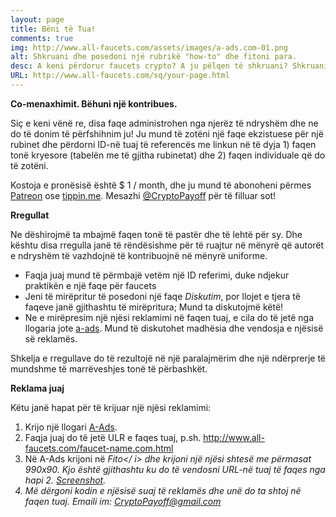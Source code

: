 ```yaml
---
layout: page
title: Bëni të Tua!
comments: true
img: http://www.all-faucets.com/assets/images/a-ads.com-01.png
alt: Shkruani dhe posedoni një rubrikë "how-to" dhe fitoni para.
desc: A keni përdorur faucets crypto? A ju pëlqen të shkruani? Shkruani dhe mbani një rubinet "si-të" dhe fitoni para nga reklamat dhe ID-ja juaj Ref!
URL: http://www.all-faucets.com/sq/your-page.html
---
```


**Co-menaxhimit. Bëhuni një kontribues.**

Siç e keni vënë re, disa faqe administrohen nga njerëz të ndryshëm dhe ne do të donim të përfshihnim ju! Ju mund të zotëni një faqe ekzistuese për një rubinet dhe përdorni ID-në tuaj të referencës me linkun në të dyja 1) faqen tonë kryesore (tabelën me të gjitha rubinetat) dhe 2) faqen individuale që do të zotëni.

Kostoja e pronësisë është $ 1 / month, dhe ju mund të abonoheni përmes <a href="https://www.patreon.com/join/CryptoPayoff?" target="_blank">Patreon</a> ose <a href="https://tippin.me/@CryptoPayoff" target="_blank">tippin.me</a>. Mesazhi <a href="https://twitter.com/CryptoPayoff" target="_blank">@CryptoPayoff</a> për të filluar sot!

**Rregullat**

Ne dëshirojmë ta mbajmë faqen tonë të pastër dhe të lehtë për sy. Dhe kështu disa rregulla janë të rëndësishme për të ruajtur në mënyrë që autorët e ndryshëm të vazhdojnë të kontribuojnë në mënyrë uniforme.

- Faqja juaj mund të përmbajë vetëm një ID referimi, duke ndjekur praktikën e një faqe për faucets
- Jeni të mirëpritur të posedoni një faqe <i>Diskutim</i>, por llojet e tjera të faqeve janë gjithashtu të mirëpritura; Mund ta diskutojmë këtë!
- Ne e mirëpresim një njësi reklamimi në faqen tuaj, e cila do të jetë nga llogaria jote <a target="_blank" href='http://bit.ly/www-a-ads'>a-ads</a>. Mund të diskutohet madhësia dhe vendosja e njësisë së reklamës.

Shkelja e rregullave do të rezultojë në një paralajmërim dhe një ndërprerje të mundshme të marrëveshjes tonë të përbashkët.

**Reklama juaj**

Këtu janë hapat për të krijuar një njësi reklamimi:

1. Krijo një llogari <a target="_blank" href='http://bit.ly/www-a-ads'>A-Ads</a>.
2. Faqja juaj do të jetë ULR e faqes tuaj, p.sh. http://www.all-faucets.com/faucet-name.com.html
3. Në A-Ads krijoni në <i>Fito</ i> dhe krijoni një njësi shtesë me përmasat 990x90. Kjo është gjithashtu ku do të vendosni URL-në tuaj të faqes nga hapi 2. <a href="/assets/images/a-ads.com-01.png">Screenshot</a>.
4. Më dërgoni kodin e njësisë suaj të reklamës dhe unë do ta shtoj në faqen tuaj. Emaili im: CryptoPayoff@gmail.com
